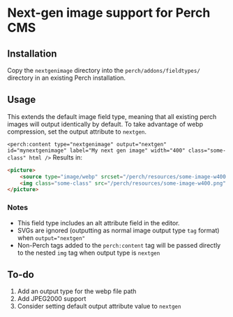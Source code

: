# Next-gen image support for Perch CMS

## Installation
Copy the `nextgenimage` directory into the `perch/addons/fieldtypes/` directory in an existing Perch installation.

## Usage
This extends the default image field type, meaning that all existing perch images will output identically by default. To take advantage of webp compression, set the output attribute to `nextgen`.

`<perch:content type="nextgenimage" output="nextgen" id="mynextgenimage" label="My next gen image" width="400" class="some-class" html />`
Results in:
```html
<picture>
    <source type="image/webp" srcset="/perch/resources/some-image-w400.png.webp">
    <img class="some-class" src="/perch/resources/some-image-w400.png" alt="An alt tag">
</picture>
```

### Notes
- This field type includes an alt attribute field in the editor.
- SVGs are ignored (outputting as normal image output type `tag` format) when `output="nextgen"`
- Non-Perch tags added to the `perch:content` tag will be passed directly to the nested `img` tag when output type is `nextgen`

## To-do
1. Add an output type for the webp file path
2. Add JPEG2000 support
3. Consider setting default output attribute value to `nextgen`
